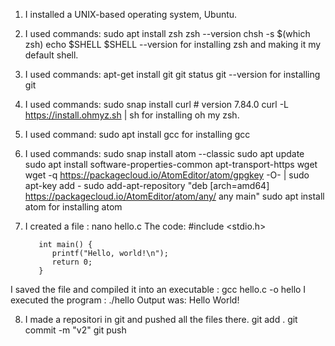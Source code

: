 1. I installed a UNIX-based operating system, Ubuntu.

2. I used commands: 
sudo apt install zsh
zsh --version
chsh -s $(which zsh)
echo $SHELL
$SHELL --version
for installing zsh and making it my default shell.

3. I used commands:
apt-get install git
git status
git --version
for installing git

4. I used commands:
sudo snap install curl # version 7.84.0
curl -L https://install.ohmyz.sh | sh
for installing oh my zsh.

5. I used command:
sudo apt install gcc
for installing gcc

6. I used commands:
sudo snap install atom --classic
sudo apt update
sudo apt install software-properties-common apt-transport-https wget
wget -q https://packagecloud.io/AtomEditor/atom/gpgkey -O- | sudo apt-key add -
sudo add-apt-repository "deb [arch=amd64] https://packagecloud.io/AtomEditor/atom/any/ any main"
sudo apt install atom
for installing atom

7. I created a file : nano hello.c
The code: #include <stdio.h>
 
          int main() {
             printf("Hello, world!\n");
             return 0;
          }
I saved the file and compiled it into an executable : gcc hello.c -o hello
I executed the program : ./hello
Output was: Hello World!

8. I made a repositori in git and pushed all the files there.
git add .
git commit -m "v2"
git push
